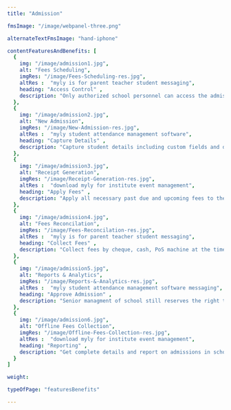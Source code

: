 ```yaml
---
title: "Admission"

fmsImage: "/image/webpanel-three.png"

alternateTextFmsImage: "hand-iphone"

contentFeaturesAndBenefits: [
  {
    img: "/image/admission1.jpg",
    alt: "Fees Scheduling",
    imgRes: "/image/Fees-Scheduling-res.jpg",
    altRes :  "myly is for parent teacher student messaging", 
    heading: "Access Control" , 
    description: "Only authorized school personnel can access the admission management screens."
  },
  {
    img: "/image/admission2.jpg",
    alt: "New Admission",
    imgRes: "/image/New-Admission-res.jpg", 
    altRes :  "myly student attendance management software", 
    heading: "Capture Details" , 
    description: "Capture student details including custom fields and documents on admission."
  },
  {
    img: "/image/admission3.jpg",
    alt: "Receipt Generation",
    imgRes: "/image/Receipt-Generation-res.jpg", 
    altRes :  "download myly for institute event management", 
    heading: "Apply Fees" , 
    description: "Apply all necessary past due and upcoming fees to the student on admission."
  },
  {
    img: "/image/admission4.jpg",
    alt: "Fees Reconcilation",
    imgRes: "/image/Fees-Reconcilation-res.jpg", 
    altRes :  "myly is for parent teacher student messaging", 
    heading: "Collect Fees" , 
    description: "Collect fees by cheque, cash, PoS machine at the time of admission."
  },
  {
    img: "/image/admission5.jpg",
    alt: "Reports & Analytics",
    imgRes: "/image/Reports-&-Analytics-res.jpg", 
    altRes :  "myly student attendance management software messaging", 
    heading: "Approve Admission" , 
    description: "Senior managment of school still reserves the right to approve admission."
  },
  {
    img: "/image/admission6.jpg",
    alt: "Offline Fees Collection",
    imgRes: "/image/Offline-Fees-Collection-res.jpg", 
    altRes :  "download myly for institute event management", 
    heading: "Reporting" , 
    description: "Get complete details and report on admissions in school within a particular duration."
  }
]

weight:

typeOfPage: "featuresBenefits"

---
```

